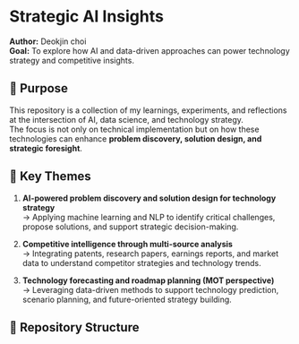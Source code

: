 # Strategic AI Insights

**Author:** Deokjin choi  
**Goal:** To explore how AI and data-driven approaches can power technology strategy and competitive insights.

## 🧭 Purpose

This repository is a collection of my learnings, experiments, and reflections at the intersection of AI, data science, and technology strategy.  
The focus is not only on technical implementation but on how these technologies can enhance **problem discovery, solution design, and strategic foresight**.

## 📌 Key Themes

1. **AI-powered problem discovery and solution design for technology strategy**  
   → Applying machine learning and NLP to identify critical challenges, propose solutions, and support strategic decision-making.

2. **Competitive intelligence through multi-source analysis**  
   → Integrating patents, research papers, earnings reports, and market data to understand competitor strategies and technology trends.

3. **Technology forecasting and roadmap planning (MOT perspective)**  
   → Leveraging data-driven methods to support technology prediction, scenario planning, and future-oriented strategy building.

## 📂 Repository Structure


